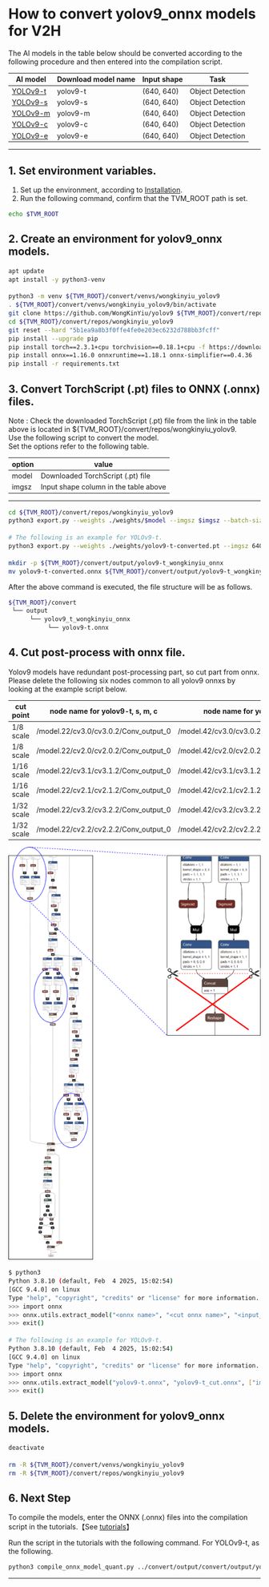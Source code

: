 # How to convert yolov9_onnx models for V2H
<!-- Below is a list of AI models supported by this manual. -->
The AI models in the table below should be converted according to the following procedure and then entered into the compilation script.

| AI model                                                                                      | Download model name | Input shape | Task             |
| ---                                                                                           | ---                 | ---         | ---              |
| [YOLOv9-t](https://github.com/WongKinYiu/yolov9/releases/download/v0.1/yolov9-t-converted.pt) | yolov9-t            | (640, 640)  | Object Detection |
| [YOLOv9-s](https://github.com/WongKinYiu/yolov9/releases/download/v0.1/yolov9-s-converted.pt) | yolov9-s            | (640, 640)  | Object Detection |
| [YOLOv9-m](https://github.com/WongKinYiu/yolov9/releases/download/v0.1/yolov9-m-converted.pt) | yolov9-m            | (640, 640)  | Object Detection |
| [YOLOv9-c](https://github.com/WongKinYiu/yolov9/releases/download/v0.1/yolov9-c-converted.pt) | yolov9-c            | (640, 640)  | Object Detection |
| [YOLOv9-e](https://github.com/WongKinYiu/yolov9/releases/download/v0.1/yolov9-e-converted.pt) | yolov9-e            | (640, 640)  | Object Detection |
---

## 1. Set environment variables.

1. Set up the environment, according to [Installation](../../../setup/SetupV2H.md).  
2. Run the following command, confirm that the TVM_ROOT path is set.

```sh
echo $TVM_ROOT
```

## 2. Create an environment for yolov9_onnx models.

```sh
apt update
apt install -y python3-venv 

python3 -m venv ${TVM_ROOT}/convert/venvs/wongkinyiu_yolov9
. ${TVM_ROOT}/convert/venvs/wongkinyiu_yolov9/bin/activate
git clone https://github.com/WongKinYiu/yolov9 ${TVM_ROOT}/convert/repos/wongkinyiu_yolov9
cd ${TVM_ROOT}/convert/repos/wongkinyiu_yolov9
git reset --hard "5b1ea9a8b3f0ffe4fe0e203ec6232d788bb3fcff"
pip install --upgrade pip 
pip install torch==2.3.1+cpu torchvision==0.18.1+cpu -f https://download.pytorch.org/whl/torch_stable.html
pip install onnx==1.16.0 onnxruntime==1.18.1 onnx-simplifier==0.4.36
pip install -r requirements.txt
```

## 3. Convert TorchScript (.pt) files to ONNX (.onnx) files.

Note : Check the downloaded TorchScript (.pt) file from the link in the table above is located in ${TVM_ROOT}/convert/repos/wongkinyiu_yolov9. \
Use the following script to convert the model. \
Set the options refer to the following table.

| option | value                                 |
| ---    | ---                                   |
| model  | Downloaded TorchScript (.pt) file     |
| imgsz  | Input shape column in the table above |
---

```sh
cd ${TVM_ROOT}/convert/repos/wongkinyiu_yolov9
python3 export.py --weights ./weights/$model --imgsz $imgsz --batch-size 1 --include onnx --simplify

# The following is an example for YOLOv9-t.
python3 export.py --weights ./weights/yolov9-t-converted.pt --imgsz 640 --batch-size 1 --include onnx --simplify

mkdir -p ${TVM_ROOT}/convert/output/yolov9-t_wongkinyiu_onnx
mv yolov9-t-converted.onnx ${TVM_ROOT}/convert/output/yolov9-t_wongkinyiu_onnx/yolov9-t.onnx
```

After the above command is executed, the file structure will be as follows.

```sh
${TVM_ROOT}/convert
 └── output
      └── yolov9_t_wongkinyiu_onnx
           └── yolov9-t.onnx
```
## 4. Cut post-process with onnx file.

Yolov9 models have redundant post-processing part, so cut part from onnx.
Please delete the following six nodes common to all yolov9 onnxs by looking at the example script below.

| cut point  | node name for yolov9-t, s, m, c       | node name for yolov9-e                |
| ---        | ---                                   | ---                                   |
| 1/8 scale  | /model.22/cv3.0/cv3.0.2/Conv_output_0 | /model.42/cv3.0/cv3.0.2/Conv_output_0 |
| 1/8 scale  | /model.22/cv2.0/cv2.0.2/Conv_output_0 | /model.42/cv2.0/cv2.0.2/Conv_output_0 |
| 1/16 scale | /model.22/cv3.1/cv3.1.2/Conv_output_0 | /model.42/cv3.1/cv3.1.2/Conv_output_0 |
| 1/16 scale | /model.22/cv2.1/cv2.1.2/Conv_output_0 | /model.42/cv2.1/cv2.1.2/Conv_output_0 |
| 1/32 scale | /model.22/cv3.2/cv3.2.2/Conv_output_0 | /model.42/cv3.2/cv3.2.2/Conv_output_0 |
| 1/32 scale | /model.22/cv2.2/cv2.2.2/Conv_output_0 | /model.42/cv2.2/cv2.2.2/Conv_output_0 |

<center><img src=./img/cut_yolov8.png></center>

```sh
$ python3
Python 3.8.10 (default, Feb  4 2025, 15:02:54)
[GCC 9.4.0] on linux
Type "help", "copyright", "credits" or "license" for more information.
>>> import onnx
>>> onnx.utils.extract_model("<onnx name>", "<cut onnx name>", "<input_node_list>", "<output_node_list>")
>>> exit()

# The following is an example for YOLOv9-t.
Python 3.8.10 (default, Feb  4 2025, 15:02:54)
[GCC 9.4.0] on linux
Type "help", "copyright", "credits" or "license" for more information.
>>> import onnx
>>> onnx.utils.extract_model("yolov9-t.onnx", "yolov9-t_cut.onnx", ["images"], ["/model.22/cv3.0/cv3.0.2/Conv_output_0", "/model.22/cv2.0/cv2.0.2/Conv_output_0", "/model.22/cv3.1/cv3.1.2/Conv_output_0", "/model.22/cv2.1/cv2.1.2/Conv_output_0", "/model.22/cv3.2/cv3.2.2/Conv_output_0", "/model.22/cv2.2/cv2.2.2/Conv_output_0"])
>>> exit()
```

## 5. Delete the environment for yolov9_onnx models.

```sh
deactivate

rm -R ${TVM_ROOT}/convert/venvs/wongkinyiu_yolov9
rm -R ${TVM_ROOT}/convert/repos/wongkinyiu_yolov9
```

## 6. Next Step
To compile the models, enter the ONNX (.onnx) files into the compilation script in the tutorials.【See [tutorials](../../../tutorials/)】

Run the script in the tutorials with the following command. For YOLOv9-t, as the following.

```sh
python3 compile_onnx_model_quant.py ../convert/output/convert/output/yolov9-t_wongkinyiu_onnx/yolov9-t_cut.onnx -o yolov9-t_onnx -t $SDK -d $TRANSLATOR -c $QUANTIZER --images $TRANSLATOR/../GettingStarted/tutorials/calibrate_sample/
```

----
